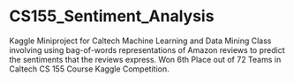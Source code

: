 # CS155_Sentiment_Analysis
Kaggle Miniproject for Caltech Machine Learning and Data Mining Class involving using bag-of-words representations of Amazon reviews to predict the sentiments that the reviews express. Won 6th Place out of 72 Teams in Caltech CS 155 Course Kaggle Competition.
